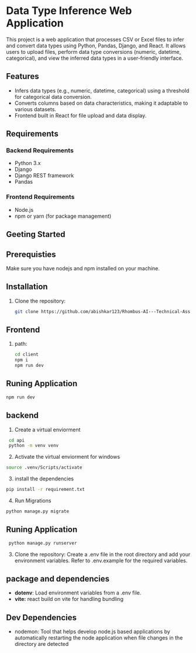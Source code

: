 # Data Type Inference Web Application

This project is a web application that processes CSV or Excel files to infer and convert data types using Python, Pandas, Django, and React. It allows users to upload files, perform data type conversions (numeric, datetime, categorical), and view the inferred data types in a user-friendly interface.

## Features
- Infers data types (e.g., numeric, datetime, categorical) using a threshold for categorical data conversion.
- Converts columns based on data characteristics, making it adaptable to various datasets.
- Frontend built in React for file upload and data display.

## Requirements

### Backend Requirements
- Python 3.x
- Django
- Django REST framework
- Pandas

### Frontend Requirements
- Node.js
- npm or yarn (for package management)

## Geeting Started

## Prerequisties 
Make sure you have nodejs and npm installed on your machine.

## Installation 
1. Clone the repository:

   ```bash
   git clone https://github.com/abishkar123/Rhombus-AI---Technical-Assessment.git
   ```
## Frontend 

1. path:
   ```bash
   cd client 
   npm i
   npm run dev
   ```

## Runing Application
 ```bash
 npm run dev 
 ```

## backend

1. Create a virtual enviorment
  ```bash
   cd api 
   python -m venv venv
   ```
2. Activate the virtual enviorment for windows 
  ```bash
  source .venv/Scripts/activate
   ```
3. install the dependencies
  ```bash
  pip install -r requirement.txt
   ```
4. Run Migrations
  ```bash
  python manage.py migrate
   ```
## Runing Application
 ```bash
  python manage.py runserver
 ```

   
3. Clone the repository:
   Create a .env file in the root directory and add your environment variables. Refer to .env.example for the required variables.



 ## package and dependencies
 - **dotenv**: Load environment variables from a .env file.
 - **vite:** react build on vite for handling bundling 

 ## Dev Dependencies
- nodemon: Tool that helps develop node.js based applications by automatically restarting the node application when file changes in the directory are detected
